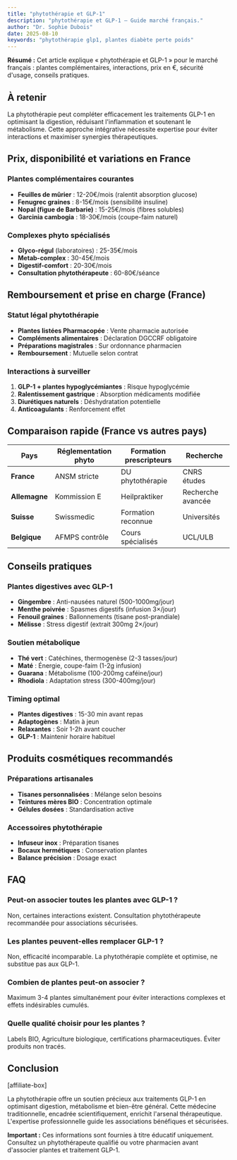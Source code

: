 ```yaml
---
title: "phytothérapie et GLP-1"
description: "phytothérapie et GLP-1 — Guide marché français."
author: "Dr. Sophie Dubois"
date: 2025-08-10
keywords: "phytothérapie glp1, plantes diabète perte poids"
---
```


**Résumé :** Cet article explique « phytothérapie et GLP-1 » pour le marché français : plantes complémentaires, interactions, prix en €, sécurité d'usage, conseils pratiques.

## À retenir

La phytothérapie peut compléter efficacement les traitements GLP-1 en optimisant la digestion, réduisant l'inflammation et soutenant le métabolisme. Cette approche intégrative nécessite expertise pour éviter interactions et maximiser synergies thérapeutiques.

## Prix, disponibilité et variations en France

### Plantes complémentaires courantes
- **Feuilles de mûrier** : 12-20€/mois (ralentit absorption glucose)
- **Fenugrec graines** : 8-15€/mois (sensibilité insuline)
- **Nopal (figue de Barbarie)** : 15-25€/mois (fibres solubles)
- **Garcinia cambogia** : 18-30€/mois (coupe-faim naturel)

### Complexes phyto spécialisés
- **Glyco-régul** (laboratoires) : 25-35€/mois
- **Metab-complex** : 30-45€/mois
- **Digestif-comfort** : 20-30€/mois
- **Consultation phytothérapeute** : 60-80€/séance

## Remboursement et prise en charge (France)

### Statut légal phytothérapie
- **Plantes listées Pharmacopée** : Vente pharmacie autorisée
- **Compléments alimentaires** : Déclaration DGCCRF obligatoire
- **Préparations magistrales** : Sur ordonnance pharmacien
- **Remboursement** : Mutuelle selon contrat

### Interactions à surveiller
1. **GLP-1 + plantes hypoglycémiantes** : Risque hypoglycémie
2. **Ralentissement gastrique** : Absorption médicaments modifiée
3. **Diurétiques naturels** : Déshydratation potentielle
4. **Anticoagulants** : Renforcement effet

## Comparaison rapide (France vs autres pays)

| Pays | Réglementation phyto | Formation prescripteurs | Recherche |
|------|---------------------|------------------------|-----------|
| **France** | ANSM stricte | DU phytothérapie | CNRS études |
| **Allemagne** | Kommission E | Heilpraktiker | Recherche avancée |
| **Suisse** | Swissmedic | Formation reconnue | Universités |
| **Belgique** | AFMPS contrôle | Cours spécialisés | UCL/ULB |

## Conseils pratiques

### Plantes digestives avec GLP-1
- **Gingembre** : Anti-nausées naturel (500-1000mg/jour)
- **Menthe poivrée** : Spasmes digestifs (infusion 3×/jour)
- **Fenouil graines** : Ballonnements (tisane post-prandiale)
- **Mélisse** : Stress digestif (extrait 300mg 2×/jour)

### Soutien métabolique
- **Thé vert** : Catéchines, thermogenèse (2-3 tasses/jour)
- **Maté** : Énergie, coupe-faim (1-2g infusion)
- **Guarana** : Métabolisme (100-200mg caféine/jour)
- **Rhodiola** : Adaptation stress (300-400mg/jour)

### Timing optimal
- **Plantes digestives** : 15-30 min avant repas
- **Adaptogènes** : Matin à jeun
- **Relaxantes** : Soir 1-2h avant coucher
- **GLP-1** : Maintenir horaire habituel

## Produits cosmétiques recommandés

### Préparations artisanales
- **Tisanes personnalisées** : Mélange selon besoins
- **Teintures mères BIO** : Concentration optimale
- **Gélules dosées** : Standardisation active

### Accessoires phytothérapie
- **Infuseur inox** : Préparation tisanes
- **Bocaux hermétiques** : Conservation plantes
- **Balance précision** : Dosage exact

## FAQ

### Peut-on associer toutes les plantes avec GLP-1 ?
Non, certaines interactions existent. Consultation phytothérapeute recommandée pour associations sécurisées.

### Les plantes peuvent-elles remplacer GLP-1 ?
Non, efficacité incomparable. La phytothérapie complète et optimise, ne substitue pas aux GLP-1.

### Combien de plantes peut-on associer ?
Maximum 3-4 plantes simultanément pour éviter interactions complexes et effets indésirables cumulés.

### Quelle qualité choisir pour les plantes ?
Labels BIO, Agriculture biologique, certifications pharmaceutiques. Éviter produits non tracés.

## Conclusion

[affiliate-box]

La phytothérapie offre un soutien précieux aux traitements GLP-1 en optimisant digestion, métabolisme et bien-être général. Cette médecine traditionnelle, encadrée scientifiquement, enrichit l'arsenal thérapeutique. L'expertise professionnelle guide les associations bénéfiques et sécurisées.

**Important :** Ces informations sont fournies à titre éducatif uniquement. Consultez un phytothérapeute qualifié ou votre pharmacien avant d'associer plantes et traitement GLP-1.
